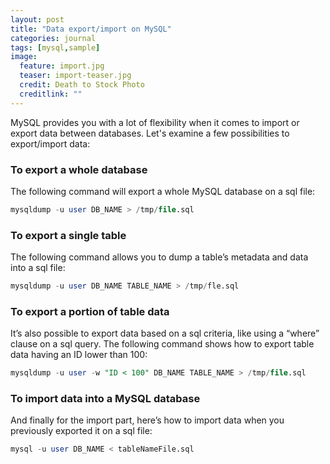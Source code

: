 ```yaml
---
layout: post
title: "Data export/import on MySQL"
categories: journal
tags: [mysql,sample]
image:
  feature: import.jpg
  teaser: import-teaser.jpg
  credit: Death to Stock Photo
  creditlink: ""
---
```


MySQL provides you with a lot of flexibility when it comes to import or export data between databases.
Let's examine a few possibilities to export/import data:

### To export a whole database

The following command will export a whole MySQL database on a sql file:

``` SQL
mysqldump -u user DB_NAME > /tmp/file.sql
```

### To export a single table

The following command allows you to dump a table’s metadata and data into a sql file:

``` SQL
mysqldump -u user DB_NAME TABLE_NAME > /tmp/fle.sql
```

### To export a portion of table data

It’s also possible to export data based on a sql criteria, like using a “where” clause on a sql query.
The following command shows how to export table data having an ID lower than 100:

``` SQL
mysqldump -u user -w "ID < 100" DB_NAME TABLE_NAME > /tmp/file.sql
```

### To import data into a MySQL database

And finally for the import part, here’s how to import data when you previously exported it on a sql file:

``` SQL
mysql -u user DB_NAME < tableNameFile.sql
```
